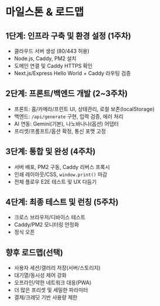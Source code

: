 # 마일스톤 & 로드맵

## 1단계: 인프라 구축 및 환경 설정 (1주차)
- 클라우드 서버 생성 (80/443 허용)
- Node.js, Caddy, PM2 설치
- 도메인 연결 및 Caddy HTTPS 확인
- Next.js/Express Hello World + Caddy 라우팅 검증

## 2단계: 프론트/백엔드 개발 (2~3주차)
- 프론트: 홈/카메라/프린트 UI, 상태관리, 로컬 보존(localStorage)
- 백엔드: `/api/generate` 구현, 입력 검증, 에러 처리
- AI 연동: Gemini(기본), 나노바나나(옵션) 어댑터
- 프리셋/프롬프트/옵션 확정, 통신 포맷 고정

## 3단계: 통합 및 완성 (4주차)
- 서버 배포, PM2 구동, Caddy 리버스 프록시
- 인쇄 레이아웃/CSS, `window.print()` 마감
- 전체 플로우 E2E 테스트 및 UX 다듬기

## 4단계: 최종 테스트 및 런칭 (5주차)
- 크로스 브라우저/디바이스 테스트
- Caddy/PM2 모니터링 안정화
- 정식 오픈

## 향후 로드맵(선택)
- 사용자 세션/갤러리 저장(서버/스토리지)
- 대기열/동시성 제어 강화
- 오프라인/약한 네트워크 대응(PWA)
- 더 많은 프리셋 및 세밀한 파라미터
- 결제/크레딧 기반 사용량 제한
